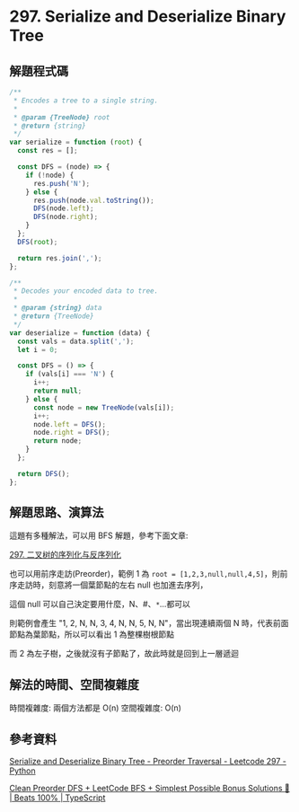 # 297. Serialize and Deserialize Binary Tree

## 解題程式碼

```javascript
/**
 * Encodes a tree to a single string.
 *
 * @param {TreeNode} root
 * @return {string}
 */
var serialize = function (root) {
  const res = [];

  const DFS = (node) => {
    if (!node) {
      res.push('N');
    } else {
      res.push(node.val.toString());
      DFS(node.left);
      DFS(node.right);
    }
  };
  DFS(root);

  return res.join(',');
};

/**
 * Decodes your encoded data to tree.
 *
 * @param {string} data
 * @return {TreeNode}
 */
var deserialize = function (data) {
  const vals = data.split(',');
  let i = 0;

  const DFS = () => {
    if (vals[i] === 'N') {
      i++;
      return null;
    } else {
      const node = new TreeNode(vals[i]);
      i++;
      node.left = DFS();
      node.right = DFS();
      return node;
    }
  };

  return DFS();
};
```

## 解題思路、演算法

這題有多種解法，可以用 BFS 解題，參考下面文章:

[297. 二叉树的序列化与反序列化](https://github.com/doocs/leetcode/blob/main/solution/0200-0299/0297.Serialize%20and%20Deserialize%20Binary%20Tree/README.md)

也可以用前序走訪(Preorder)，範例 1 為 `root = [1,2,3,null,null,4,5]`，則前序走訪時，刻意將一個葉節點的左右 null 也加進去序列，

這個 null 可以自己決定要用什麼，N、#、`*`...都可以

則範例會產生 "1, 2, N, N, 3, 4, N, N, 5, N, N"，當出現連續兩個 N 時，代表前面節點為葉節點，所以可以看出 1 為整棵樹根節點

而 2 為左子樹，之後就沒有子節點了，故此時就是回到上一層遞迴

## 解法的時間、空間複雜度

時間複雜度: 兩個方法都是 O(n)
空間複雜度: O(n)

## 參考資料

[Serialize and Deserialize Binary Tree - Preorder Traversal - Leetcode 297 - Python](https://youtu.be/u4JAi2JJhI8)

[Clean Preorder DFS + LeetCode BFS + Simplest Possible Bonus Solutions 🤯 | Beats 100% | TypeScript](https://leetcode.com/problems/serialize-and-deserialize-binary-tree/solutions/3902807/clean-preorder-dfs-leetcode-bfs-simplest-possible-bonus-solutions-beats-100-typescript/)
